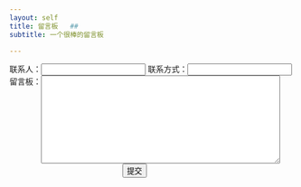 ```yaml
---
layout: self
title: 留言板   ##
subtitle: 一个很棒的留言板

---
```

<html lang="en">
<head>
        <style>
        .text span {
            float: left;
        }
        button {
            margin-left: 200px;
        }
    </style>
</head>
<body>
<div class="content">
联系人：<input type="text" name="username" value="">
联系方式：<input type="text" name="text" value="">
</div>
<div class="text">
    <span>留言板：</span><textarea rows="10" cols="50"></textarea>
</div>
        <button>提交</button>
    </body>
</html>
